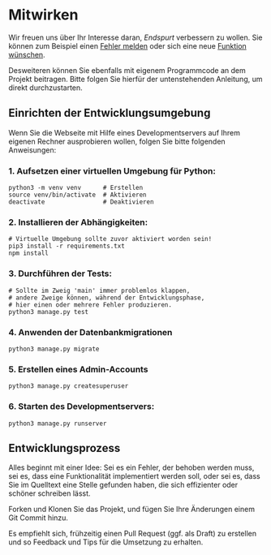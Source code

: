 # Mitwirken

Wir freuen uns über Ihr Interesse daran, *Endspurt* verbessern zu
wollen.  Sie können zum Beispiel einen [Fehler
melden](https://github.com/guemax/endspurt/issues/new) oder sich eine
neue [Funktion
wünschen](https://github.com/guemax/endspurt/issues/new).

Desweiteren können Sie ebenfalls mit eigenem Programmcode an dem
Projekt beitragen.  Bitte folgen Sie hierfür der untenstehenden
Anleitung, um direkt durchzustarten.

## Einrichten der Entwicklungsumgebung

Wenn Sie die Webseite mit Hilfe eines Developmentservers auf Ihrem
eigenen Rechner ausprobieren wollen, folgen Sie bitte folgenden
Anweisungen:

### 1. Aufsetzen einer virtuellen Umgebung für Python:

```shell
python3 -m venv venv      # Erstellen
source venv/bin/activate  # Aktivieren
deactivate                # Deaktivieren
```

### 2. Installieren der Abhängigkeiten:

```shell
# Virtuelle Umgebung sollte zuvor aktiviert worden sein!
pip3 install -r requirements.txt
npm install
```

### 3. Durchführen der Tests:

```shell
# Sollte im Zweig 'main' immer problemlos klappen,
# andere Zweige können, während der Entwicklungsphase,
# hier einen oder mehrere Fehler produzieren.
python3 manage.py test
```

### 4. Anwenden der Datenbankmigrationen

```shell
python3 manage.py migrate
```

### 5. Erstellen eines Admin-Accounts

```shell
python3 manage.py createsuperuser
```

### 6. Starten des Developmentservers:

```shell
python3 manage.py runserver
```

## Entwicklungsprozess

Alles beginnt mit einer Idee: Sei es ein Fehler, der behoben werden
muss, sei es, dass eine Funktionalität implementiert werden soll, oder
sei es, dass Sie im Quelltext eine Stelle gefunden haben, die sich
effizienter oder schöner schreiben lässt.

Forken und Klonen Sie das Projekt, und fügen Sie Ihre Änderungen einem
Git Commit hinzu.

Es empfiehlt sich, frühzeitig einen Pull Request (ggf. als Draft) zu
erstellen und so Feedback und Tips für die Umsetzung zu erhalten.
